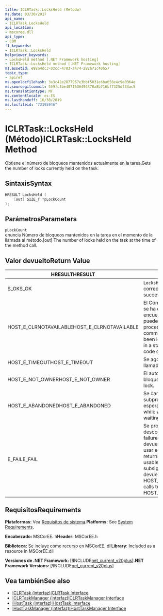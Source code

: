 ```yaml
---
title: ICLRTask::LocksHeld (Método)
ms.date: 03/30/2017
api_name:
- ICLRTask.LocksHeld
api_location:
- mscoree.dll
api_type:
- COM
f1_keywords:
- ICLRTask::LocksHeld
helpviewer_keywords:
- LocksHeld method [.NET Framework hosting]
- ICLRTask::LocksHeld method [.NET Framework hosting]
ms.assetid: e88a4dc3-02cc-4703-a474-292b71c40657
topic_type:
- apiref
ms.openlocfilehash: 3a3c42e2877957e3bbf5031e6ba650e4c9e0364e
ms.sourcegitcommit: 559fcfbe4871636494870a8b716bf7325df34ac5
ms.translationtype: MT
ms.contentlocale: es-ES
ms.lasthandoff: 10/30/2019
ms.locfileid: "73195946"
---
```

# <a name="iclrtasklocksheld-method"></a><span data-ttu-id="f3892-102">ICLRTask::LocksHeld (Método)</span><span class="sxs-lookup"><span data-stu-id="f3892-102">ICLRTask::LocksHeld Method</span></span>
<span data-ttu-id="f3892-103">Obtiene el número de bloqueos mantenidos actualmente en la tarea.</span><span class="sxs-lookup"><span data-stu-id="f3892-103">Gets the number of locks currently held on the task.</span></span>  
  
## <a name="syntax"></a><span data-ttu-id="f3892-104">Sintaxis</span><span class="sxs-lookup"><span data-stu-id="f3892-104">Syntax</span></span>  
  
```cpp  
HRESULT LocksHeld (  
    [out] SIZE_T *pLockCount  
);  
```  
  
## <a name="parameters"></a><span data-ttu-id="f3892-105">Parámetros</span><span class="sxs-lookup"><span data-stu-id="f3892-105">Parameters</span></span>  
 `pLockCount`  
 <span data-ttu-id="f3892-106">enuncia Número de bloqueos mantenidos en la tarea en el momento de la llamada al método.</span><span class="sxs-lookup"><span data-stu-id="f3892-106">[out] The number of locks held on the task at the time of the method call.</span></span>  
  
## <a name="return-value"></a><span data-ttu-id="f3892-107">Valor devuelto</span><span class="sxs-lookup"><span data-stu-id="f3892-107">Return Value</span></span>  
  
|<span data-ttu-id="f3892-108">HRESULT</span><span class="sxs-lookup"><span data-stu-id="f3892-108">HRESULT</span></span>|<span data-ttu-id="f3892-109">Descripción</span><span class="sxs-lookup"><span data-stu-id="f3892-109">Description</span></span>|  
|-------------|-----------------|  
|<span data-ttu-id="f3892-110">S_OK</span><span class="sxs-lookup"><span data-stu-id="f3892-110">S_OK</span></span>|<span data-ttu-id="f3892-111">`LocksHeld` devolvió correctamente.</span><span class="sxs-lookup"><span data-stu-id="f3892-111">`LocksHeld` returned successfully.</span></span>|  
|<span data-ttu-id="f3892-112">HOST_E_CLRNOTAVAILABLE</span><span class="sxs-lookup"><span data-stu-id="f3892-112">HOST_E_CLRNOTAVAILABLE</span></span>|<span data-ttu-id="f3892-113">El Common Language Runtime (CLR) no se ha cargado en un proceso o el CLR se encuentra en un estado en el que no puede ejecutar código administrado ni procesar la llamada correctamente.</span><span class="sxs-lookup"><span data-stu-id="f3892-113">The common language runtime (CLR) has not been loaded into a process, or the CLR is in a state in which it cannot run managed code or process the call successfully.</span></span>|  
|<span data-ttu-id="f3892-114">HOST_E_TIMEOUT</span><span class="sxs-lookup"><span data-stu-id="f3892-114">HOST_E_TIMEOUT</span></span>|<span data-ttu-id="f3892-115">Se agotó el tiempo de espera de la llamada.</span><span class="sxs-lookup"><span data-stu-id="f3892-115">The call timed out.</span></span>|  
|<span data-ttu-id="f3892-116">HOST_E_NOT_OWNER</span><span class="sxs-lookup"><span data-stu-id="f3892-116">HOST_E_NOT_OWNER</span></span>|<span data-ttu-id="f3892-117">El autor de la llamada no posee el bloqueo.</span><span class="sxs-lookup"><span data-stu-id="f3892-117">The caller does not own the lock.</span></span>|  
|<span data-ttu-id="f3892-118">HOST_E_ABANDONED</span><span class="sxs-lookup"><span data-stu-id="f3892-118">HOST_E_ABANDONED</span></span>|<span data-ttu-id="f3892-119">Se canceló un evento mientras un subproceso o fibra bloqueados estaba esperando en él.</span><span class="sxs-lookup"><span data-stu-id="f3892-119">An event was canceled while a blocked thread or fiber was waiting on it.</span></span>|  
|<span data-ttu-id="f3892-120">E_FAIL</span><span class="sxs-lookup"><span data-stu-id="f3892-120">E_FAIL</span></span>|<span data-ttu-id="f3892-121">Se produjo un error grave desconocido.</span><span class="sxs-lookup"><span data-stu-id="f3892-121">An unknown catastrophic failure occurred.</span></span> <span data-ttu-id="f3892-122">Cuando un método devuelve E_FAIL, el CLR ya no se puede usar en el proceso.</span><span class="sxs-lookup"><span data-stu-id="f3892-122">When a method returns E_FAIL, the CLR is no longer usable within the process.</span></span> <span data-ttu-id="f3892-123">Las llamadas subsiguientes a métodos de hospedaje devuelven HOST_E_CLRNOTAVAILABLE.</span><span class="sxs-lookup"><span data-stu-id="f3892-123">Subsequent calls to hosting methods return HOST_E_CLRNOTAVAILABLE.</span></span>|  
  
## <a name="requirements"></a><span data-ttu-id="f3892-124">Requisitos</span><span class="sxs-lookup"><span data-stu-id="f3892-124">Requirements</span></span>  
 <span data-ttu-id="f3892-125">**Plataformas:** Vea [Requisitos de sistema](../../../../docs/framework/get-started/system-requirements.md).</span><span class="sxs-lookup"><span data-stu-id="f3892-125">**Platforms:** See [System Requirements](../../../../docs/framework/get-started/system-requirements.md).</span></span>  
  
 <span data-ttu-id="f3892-126">**Encabezado:** MSCorEE. h</span><span class="sxs-lookup"><span data-stu-id="f3892-126">**Header:** MSCorEE.h</span></span>  
  
 <span data-ttu-id="f3892-127">**Biblioteca:** Se incluye como recurso en MSCorEE. dll</span><span class="sxs-lookup"><span data-stu-id="f3892-127">**Library:** Included as a resource in MSCorEE.dll</span></span>  
  
 <span data-ttu-id="f3892-128">**Versiones de .NET Framework:** [!INCLUDE[net_current_v20plus](../../../../includes/net-current-v20plus-md.md)]</span><span class="sxs-lookup"><span data-stu-id="f3892-128">**.NET Framework Versions:** [!INCLUDE[net_current_v20plus](../../../../includes/net-current-v20plus-md.md)]</span></span>  
  
## <a name="see-also"></a><span data-ttu-id="f3892-129">Vea también</span><span class="sxs-lookup"><span data-stu-id="f3892-129">See also</span></span>

- [<span data-ttu-id="f3892-130">ICLRTask (interfaz)</span><span class="sxs-lookup"><span data-stu-id="f3892-130">ICLRTask Interface</span></span>](../../../../docs/framework/unmanaged-api/hosting/iclrtask-interface.md)
- [<span data-ttu-id="f3892-131">ICLRTaskManager (interfaz)</span><span class="sxs-lookup"><span data-stu-id="f3892-131">ICLRTaskManager Interface</span></span>](../../../../docs/framework/unmanaged-api/hosting/iclrtaskmanager-interface.md)
- [<span data-ttu-id="f3892-132">IHostTask (interfaz)</span><span class="sxs-lookup"><span data-stu-id="f3892-132">IHostTask Interface</span></span>](../../../../docs/framework/unmanaged-api/hosting/ihosttask-interface.md)
- [<span data-ttu-id="f3892-133">IHostTaskManager (interfaz)</span><span class="sxs-lookup"><span data-stu-id="f3892-133">IHostTaskManager Interface</span></span>](../../../../docs/framework/unmanaged-api/hosting/ihosttaskmanager-interface.md)
